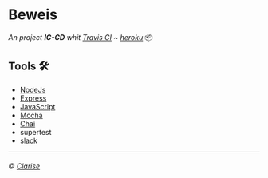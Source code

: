  **Beweis**
========================
*An project **IC-CD** whit [Travis CI](https://www.travis-ci.com/) ~ [heroku](https://www.heroku.com/)* 📦 

  ## Tools 🛠️
  * [NodeJs](https://nodejs.org/es/)
  * [Express](https://expressjs.com/es/)
  * [JavaScript](https://www.javascript.com/)
  * [Mocha](https://mochajs.org/)
  * [Chai](https://www.chaijs.com/)
  * supertest
  * [slack](https://slack.com/intl/es-ar/)
  
  ----- 
  ###### *:copyright: [Clarise](https://github.com/ClariseT)* 
